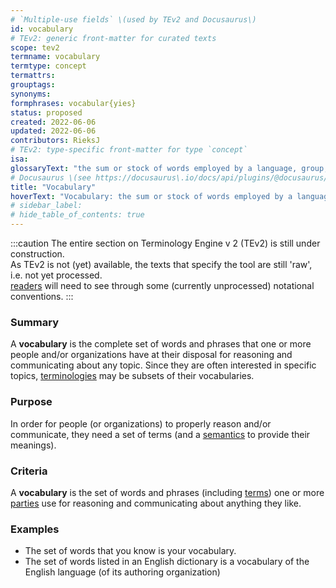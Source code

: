 ```yaml
---
# `Multiple-use fields` \(used by TEv2 and Docusaurus\)
id: vocabulary
# TEv2: generic front-matter for curated texts
scope: tev2
termname: vocabulary
termtype: concept
termattrs:
grouptags:
synonyms:
formphrases: vocabular{yies}
status: proposed
created: 2022-06-06
updated: 2022-06-06
contributors: RieksJ
# TEv2: type-specific front-matter for type `concept`
isa:
glossaryText: "the sum or stock of words employed by a language, group, individual, or work or in a field of knowledge."
# Docusaurus \(see https://docusaurus\.io/docs/api/plugins/@docusaurus/plugin-content-docs#markdown-front-matter\):
title: "Vocabulary"
hoverText: "Vocabulary: the sum or stock of words employed by a language, group, individual, or work or in a field of knowledge."
# sidebar_label:
# hide_table_of_contents: true
---
```


:::caution
The entire section on Terminology Engine v 2 (TEv2) is still under construction.<br/>
As TEv2 is not (yet) available, the texts that specify the tool are still 'raw', i.e. not yet processed.<br/>[readers](@) will need to see through some (currently unprocessed) notational conventions.
:::

### Summary
A **vocabulary** is the complete set of words and phrases that one or more people and/or organizations have at their disposal for reasoning and communicating about any topic. Since they are often interested in specific topics, [terminologies](@) may be subsets of their vocabularies.

### Purpose
In order for people (or organizations) to properly reason and/or communicate, they need a set of terms (and a [semantics](@) to provide their meanings).

### Criteria
A **vocabulary** is the set of words and phrases (including [terms](@)) one or more [parties](@) use for reasoning and communicating about anything they like.

### Examples
- The set of words that you know is your vocabulary.
- The set of words listed in an English dictionary is a vocabulary of the English language (of its authoring organization)